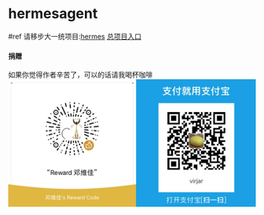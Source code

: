 # hermesagent

#ref
请移步大一统项目:[hermes](https://gitee.com/virjar/hermes/tree/master/hermesagent)
[总项目入口](https://gitee.com/virjar/hermes)

#### 捐赠
如果你觉得作者辛苦了，可以的话请我喝杯咖啡
![alipay](img/reward.jpg)
